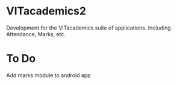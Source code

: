 VITacademics2
========

Development for the VITacademics suite of applications. Including Attendance, Marks, etc.


To Do
=========
Add marks module to android app